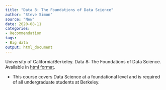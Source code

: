 ```yaml
---
title: "Data 8: The Foundations of Data Science"
author: "Steve Simon"
source: "New"
date: 2020-08-11
categories:
- Recommendation
tags:
- Big data
output: html_document
---
```


University of California/Berkeley. Data 8: The Foundations of Data Science. Available in [html format](http://data8.org/).

<!---More--->

+ This course covers Data Science at a foundational level and is required of all undergraduate students at Berkeley.
